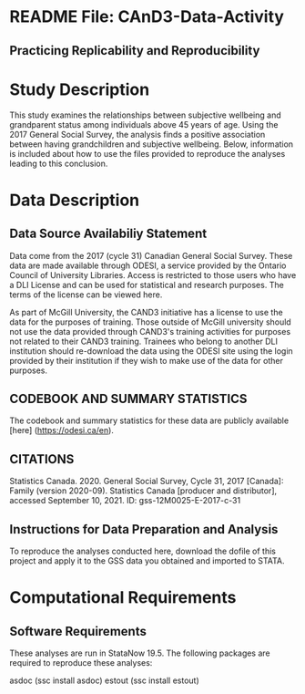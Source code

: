 # README File: CAnD3-Data-Activity

## Practicing Replicability and Reproducibility

# Study Description

This study examines the relationships between subjective wellbeing and grandparent status among individuals above 45 years of age. Using the 2017 General Social Survey, the analysis finds a positive association between having grandchildren and subjective wellbeing. Below, information is included about how to use the files provided to reproduce the analyses leading to this conclusion.

# Data Description


## Data Source Availabiliy Statement
Data come from the 2017 (cycle 31) Canadian General Social Survey. These data are made available through ODESI, a service provided by the Ontario Council of University Libraries. Access is restricted to those users who have a DLI License and can be used for statistical and research purposes. The terms of the license can be viewed here.

As part of McGill University, the CAND3 initiative has a license to use the data for the purposes of training. Those outside of McGill university should not use the data provided through CAND3's training activities for purposes not related to their CAND3 training. Trainees who belong to another DLI institution should re-download the data using the ODESI site using the login provided by their institution if they wish to make use of the data for other purposes. 

## CODEBOOK AND SUMMARY STATISTICS
The codebook and summary statistics for these data are publicly available [here] (https://odesi.ca/en).

## CITATIONS
Statistics Canada. 2020. General Social Survey, Cycle 31, 2017 [Canada]: Family (version 2020-09). Statistics Canada [producer and distributor], accessed September 10, 2021. ID: gss-12M0025-E-2017-c-31

## Instructions for Data Preparation and Analysis
To reproduce the analyses conducted here, download the dofile of this project and apply it to the GSS data you obtained and imported to STATA.

# Computational Requirements
## Software Requirements
These analyses are run in  StataNow 19.5. The following packages are required to reproduce these analyses:

asdoc (ssc install asdoc)
estout (ssc install estout)


